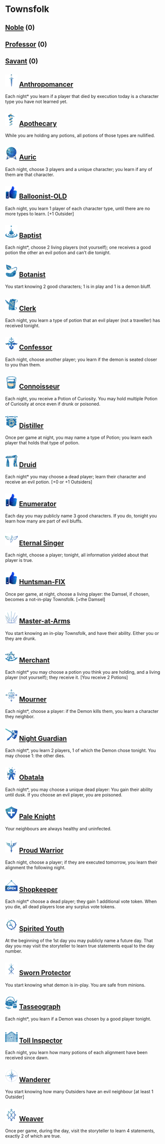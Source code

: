 # Townsfolk

## [Noble](Noble) (0)

## [Professor](Professor) (0)

## [Savant](Savant) (0)

## ![](Anthropomancer/.image_big.png) [Anthropomancer](Anthropomancer)
Each night* you learn if a player that died by execution today is a character type you have not learned yet.

## ![](Apothecary/.image_big.png) [Apothecary](Apothecary)
While you are holding any potions, all potions of those types are nullified.

## ![](Auric/.image_big.png) [Auric](Auric)
Each night, choose 3 players and a unique character; you learn if any of them are that character.

## ![](.image_big.png) [Balloonist-OLD](Balloonist-OLD)
Each night, you learn 1 player of each character type, until there are no more types to learn. [+1 Outsider]

## ![](Baptist/.image_big.png) [Baptist](Baptist)
Each night*, choose 2 living players (not yourself); one receives a good potion the other an evil potion and can’t die tonight.

## ![](Botanist/.image_big.png) [Botanist](Botanist)
You start knowing 2 good characters; 1 is in play and 1 is a demon bluff.

## ![](Clerk/.image_big.png) [Clerk](Clerk)
Each night, you learn a type of potion that an evil player (not a traveller) has received tonight.

## ![](Confessor/.image_big.png) [Confessor](Confessor)
Each night, choose another player; you learn if the demon is seated closer to you than them.

## ![](Connoisseur/.image_big.png) [Connoisseur](Connoisseur)
Each night, you receive a Potion of Curiosity. You may hold multiple Potion of Curiosity at once even if drunk or poisoned.

## ![](Distiller/.image_big.png) [Distiller](Distiller)
Once per game at night, you may name a type of Potion; you learn each player that holds that type of potion.

## ![](Druid/.image_big.png) [Druid](Druid)
Each night* you may choose a dead player; learn their character and receive an evil potion. [+0 or +1 Outsiders]

## ![](.image_big.png) [Enumerator](Enumerator)
Each day you may publicly name 3 good characters. If you do, tonight you learn how many are part of evil bluffs.

## ![](Eternal%20Singer/.image_big.png) [Eternal Singer](Eternal%20Singer)
Each night, choose a player; tonight, all information yielded about that player is true.

## ![](.image_big.png) [Huntsman-FIX](Huntsman-FIX)
Once per game, at night, choose a living player: the Damsel, if chosen, becomes a not-in-play Townsfolk. [+the Damsel]

## ![](Master-at-Arms/.image_big.png) [Master-at-Arms](Master-at-Arms)
You start knowing an in-play Townsfolk, and have their ability. Either you or they are drunk.

## ![](Merchant/.image_big.png) [Merchant](Merchant)
Each night* you may choose a potion you think you are holding, and a living player (not yourself); they receive it. [You receive 2 Potions]

## ![](Mourner/.image_big.png) [Mourner](Mourner)
Each night*, choose a player: if the Demon kills them, you learn a character they neighbor.

## ![](Night%20Guardian/.image_big.png) [Night Guardian](Night%20Guardian)
Each night*, you learn 2 players, 1 of which the Demon chose tonight. You may choose 1: the other dies.

## ![](Obatala/.image_big.png) [Obatala](Obatala)
Each night*, you may choose a unique dead player: You gain their ability until dusk. If you choose an evil player, you are poisoned.

## ![](Pale%20Knight/.image_big.png) [Pale Knight](Pale%20Knight)
Your neighbours are always healthy and uninfected.

## ![](Proud%20Warrior/.image_big.png) [Proud Warrior](Proud%20Warrior)
Each night, choose a player; if they are executed tomorrow, you learn their alignment the following night.

## ![](Shopkeeper/.image_big.png) [Shopkeeper](Shopkeeper)
Each night* choose a dead player; they gain 1 additional vote token. When you die, all dead players lose any surplus vote tokens.

## ![](Spirited%20Youth/.image_big.png) [Spirited Youth](Spirited%20Youth)
At the beginning of the 1st day you may publicly name a future day. That day you may visit the storyteller to learn true statements equal to the day number.

## ![](Sworn%20Protector/.image_big.png) [Sworn Protector](Sworn%20Protector)
You start knowing what demon is in-play. You are safe from minions.

## ![](Tasseograph/.image_big.png) [Tasseograph](Tasseograph)
Each night*, you learn if a Demon was chosen by a good player tonight.

## ![](Toll%20Inspector/.image_big.png) [Toll Inspector](Toll%20Inspector)
Each night, you learn how many potions of each alignment have been received since dawn.

## ![](Wanderer/.image_big.png) [Wanderer](Wanderer)
You start knowing how many Outsiders have an evil neighbour [at least 1 Outsider]

## ![](Weaver/.image_big.png) [Weaver](Weaver)
Once per game, during the day, visit the storyteller to learn 4 statements, exactly 2 of which are true.

